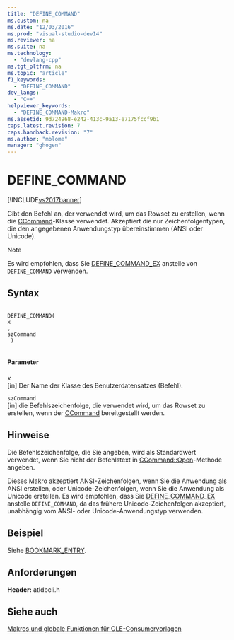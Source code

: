 ```yaml
---
title: "DEFINE_COMMAND"
ms.custom: na
ms.date: "12/03/2016"
ms.prod: "visual-studio-dev14"
ms.reviewer: na
ms.suite: na
ms.technology: 
  - "devlang-cpp"
ms.tgt_pltfrm: na
ms.topic: "article"
f1_keywords: 
  - "DEFINE_COMMAND"
dev_langs: 
  - "C++"
helpviewer_keywords: 
  - "DEFINE_COMMAND-Makro"
ms.assetid: 9d724968-e242-413c-9a13-e7175fccf9b1
caps.latest.revision: 7
caps.handback.revision: "7"
ms.author: "mblome"
manager: "ghogen"
---
```

# DEFINE_COMMAND
[!INCLUDE[vs2017banner](../../assembler/inline/includes/vs2017banner.md)]

Gibt den Befehl an, der verwendet wird, um das Rowset zu erstellen, wenn die [CCommand](../../data/oledb/ccommand-class.md)\-Klasse verwendet.  Akzeptiert die nur Zeichenfolgentypen, die den angegebenen Anwendungstyp übereinstimmen \(ANSI oder Unicode\).  
  
> [!NOTE]
>  Es wird empfohlen, dass Sie [DEFINE\_COMMAND\_EX](../../data/oledb/define-command-ex.md) anstelle von `DEFINE_COMMAND` verwenden.  
  
## Syntax  
  
```  
  
DEFINE_COMMAND(  
x  
,   
szCommand  
 )  
  
```  
  
#### Parameter  
 *x*  
 \[in\] Der Name der Klasse des Benutzerdatensatzes \(Befehl\).  
  
 `szCommand`  
 \[in\] die Befehlszeichenfolge, die verwendet wird, um das Rowset zu erstellen, wenn der [CCommand](../../data/oledb/ccommand-class.md) bereitgestellt werden.  
  
## Hinweise  
 Die Befehlszeichenfolge, die Sie angeben, wird als Standardwert verwendet, wenn Sie nicht der Befehlstext in [CCommand::Open](../../data/oledb/ccommand-open.md)\-Methode angeben.  
  
 Dieses Makro akzeptiert ANSI\-Zeichenfolgen, wenn Sie die Anwendung als ANSI erstellen, oder Unicode\-Zeichenfolgen, wenn Sie die Anwendung als Unicode erstellen.  Es wird empfohlen, dass Sie [DEFINE\_COMMAND\_EX](../../data/oledb/define-command-ex.md) anstelle `DEFINE_COMMAND`, da das frühere Unicode\-Zeichenfolgen akzeptiert, unabhängig vom ANSI\- oder Unicode\-Anwendungstyp verwenden.  
  
## Beispiel  
 Siehe [BOOKMARK\_ENTRY](../../data/oledb/bookmark-entry.md).  
  
## Anforderungen  
 **Header:** atldbcli.h  
  
## Siehe auch  
 [Makros und globale Funktionen für OLE\-Consumervorlagen](../../data/oledb/macros-and-global-functions-for-ole-db-consumer-templates.md)